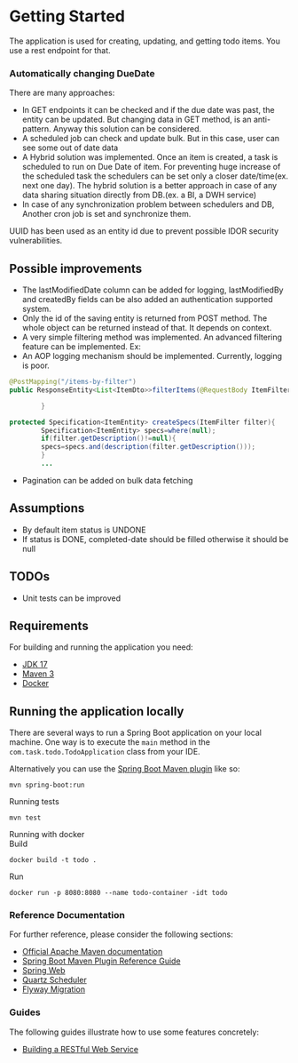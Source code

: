 # Getting Started

The application is used for creating, updating, and getting todo items.
You use a rest endpoint for that.

### Automatically changing DueDate

There are many approaches:

- In GET endpoints it can be checked and if the due date was past, the entity can be updated. But changing data in GET
  method, is an anti-pattern. Anyway this solution can be considered.
- A scheduled job can check and update bulk. But in this case, user can see some out of date data
- A Hybrid solution was implemented. Once an item is created, a task is scheduled to run on Due Date of item. For
  preventing huge increase of the scheduled task the schedulers can be set only a closer date/time(ex. next one day).
  The hybrid solution is a better approach in case of any data sharing situation directly from DB.(ex. a BI, a DWH
  service)
- In case of any synchronization problem between schedulers and DB, Another cron job is set and synchronize them.

UUID has been used as an entity id due to prevent possible IDOR security vulnerabilities.

## Possible improvements

- The lastModifiedDate column can be added for logging, lastModifiedBy and createdBy fields can be also added an
  authentication supported system.
- Only the id of the saving entity is returned from POST method. The whole object can be returned instead of that. It
  depends on context.
- A very simple filtering method was implemented. An advanced filtering feature can be implemented. Ex:
- An AOP logging mechanism should be implemented. Currently, logging is poor.
```java
@PostMapping("/items-by-filter")
public ResponseEntity<List<ItemDto>>filterItems(@RequestBody ItemFilter filter){

        }

protected Specification<ItemEntity> createSpecs(ItemFilter filter){
        Specification<ItemEntity> specs=where(null);
        if(filter.getDescription()!=null){
        specs=specs.and(description(filter.getDescription()));
        }
        ...
```

- Pagination can be added on bulk data fetching

## Assumptions

- By default item status is UNDONE
- If status is DONE, completed-date should be filled otherwise it should be null

## TODOs
- Unit tests can be improved

## Requirements

For building and running the application you need:

- [JDK 17](https://www.oracle.com/java/technologies/downloads/#java17)
- [Maven 3](https://maven.apache.org)
- [Docker](https://www.docker.com/)

## Running the application locally

There are several ways to run a Spring Boot application on your local machine. One way is to execute the `main` method
in the ` com.task.todo.TodoApplication` class from your IDE.

Alternatively you can use
the [Spring Boot Maven plugin](https://docs.spring.io/spring-boot/docs/current/reference/html/build-tool-plugins-maven-plugin.html)
like so:

```shell
mvn spring-boot:run
```

Running tests

```shell
mvn test
```

Running with docker<br/>
Build

```shell
docker build -t todo .
```

Run

```shell
docker run -p 8080:8080 --name todo-container -idt todo
```

### Reference Documentation

For further reference, please consider the following sections:

* [Official Apache Maven documentation](https://maven.apache.org/guides/index.html)
* [Spring Boot Maven Plugin Reference Guide](https://docs.spring.io/spring-boot/docs/3.2.0/maven-plugin/reference/html/)
* [Spring Web](https://docs.spring.io/spring-boot/docs/3.2.0/reference/htmlsingle/index.html#web)
* [Quartz Scheduler](https://docs.spring.io/spring-boot/docs/3.2.0/reference/htmlsingle/index.html#io.quartz)
* [Flyway Migration](https://docs.spring.io/spring-boot/docs/3.2.0/reference/htmlsingle/index.html#howto.data-initialization.migration-tool.flyway)

### Guides

The following guides illustrate how to use some features concretely:

* [Building a RESTful Web Service](https://spring.io/guides/gs/rest-service/)